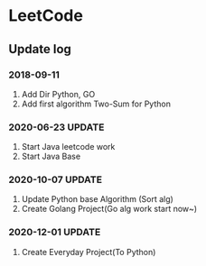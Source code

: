 # LeetCode

## Update log

### 2018-09-11
1. Add Dir Python, GO
2. Add first algorithm Two-Sum for Python

### 2020-06-23 UPDATE
1. Start Java leetcode work
2. Start Java Base

### 2020-10-07 UPDATE
1. Update Python base Algorithm (Sort alg)
2. Create Golang Project(Go alg work start now~)

### 2020-12-01 UPDATE
1. Create Everyday Project(To Python)
